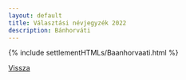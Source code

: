 ```yaml
---
layout: default
title: Választási névjegyzék 2022
description: Bánhorváti
---
```


{% include settlementHTMLs/Baanhorvaati.html %}

[Vissza](../)
